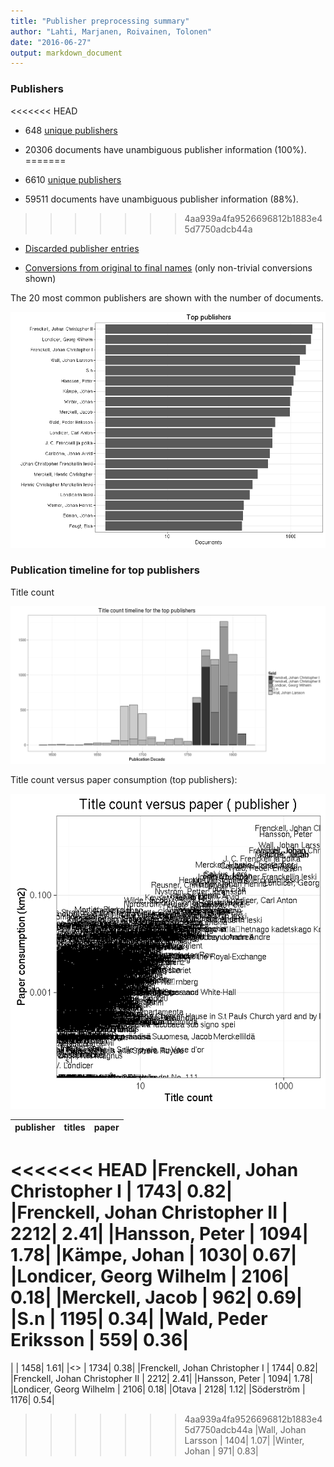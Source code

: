 ```yaml
---
title: "Publisher preprocessing summary"
author: "Lahti, Marjanen, Roivainen, Tolonen"
date: "2016-06-27"
output: markdown_document
---
```



### Publishers

<<<<<<< HEAD
 * 648 [unique publishers](output.tables/publisher_accepted.csv)

 * 20306 documents have unambiguous publisher information (100%). 
=======
 * 6610 [unique publishers](output.tables/publisher_accepted.csv)

 * 59511 documents have unambiguous publisher information (88%). 
>>>>>>> 4aa939a4fa9526696812b1883e45d7750adcb44a

 * [Discarded publisher entries](output.tables/publisher_discarded.csv)

 * [Conversions from original to final names](output.tables/publisher_conversion_nontrivial.csv) (only non-trivial conversions shown)


The 20 most common publishers are shown with the number of documents. 

![plot of chunk summarypublisher2](figure/summarypublisher2-1.png)

### Publication timeline for top publishers

Title count

![plot of chunk summaryTop10pubtimeline](figure/summaryTop10pubtimeline-1.png)



Title count versus paper consumption (top publishers):

![plot of chunk publishertitlespapers](figure/publishertitlespapers-1.png)

|publisher                       | titles| paper|
|:-------------------------------|------:|-----:|
<<<<<<< HEAD
|Frenckell, Johan Christopher I  |   1743|  0.82|
|Frenckell, Johan Christopher II |   2212|  2.41|
|Hansson, Peter                  |   1094|  1.78|
|Kämpe, Johan                    |   1030|  0.67|
|Londicer, Georg Wilhelm         |   2106|  0.18|
|Merckell, Jacob                 |    962|  0.69|
|S.n                             |   1195|  0.34|
|Wald, Peder Eriksson            |    559|  0.36|
=======
|                                |   1458|  1.61|
|<<Author>>                      |   1734|  0.38|
|Frenckell, Johan Christopher I  |   1744|  0.82|
|Frenckell, Johan Christopher II |   2212|  2.41|
|Hansson, Peter                  |   1094|  1.78|
|Londicer, Georg Wilhelm         |   2106|  0.18|
|Otava                           |   2128|  1.12|
|Söderström                      |   1176|  0.54|
>>>>>>> 4aa939a4fa9526696812b1883e45d7750adcb44a
|Wall, Johan Larsson             |   1404|  1.07|
|Winter, Johan                   |    971|  0.83|
